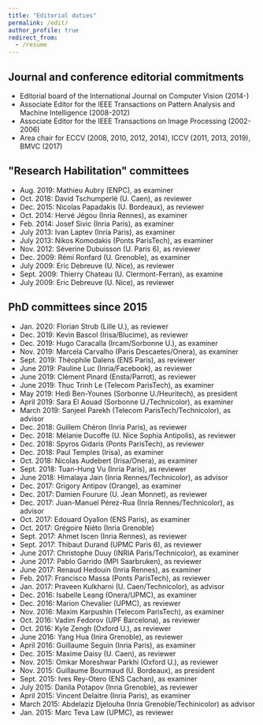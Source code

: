 ```yaml
---
title: "Editorial duties"
permalink: /edit/
author_profile: true
redirect_from:
  - /resume
---
```


## Journal and conference editorial commitments
* Editorial board of the International Journal on Computer Vision (2014-)
* Associate Editor for the IEEE Transactions on Pattern Analysis and Machine Intelligence (2008-2012)
* Associate Editor for the IEEE Transactions on Image Processing (2002-2006)
* Area chair for ECCV (2008, 2010, 2012, 2014), ICCV (2011, 2013, 2019), BMVC (2017)

## "Research Habilitation" committees
* Aug. 2019: Mathieu Aubry (ENPC), as examiner
* Oct. 2018: David Tschumperlé (U. Caen), as reviewer
* Dec. 2015: Nicolas Papadakis (U. Bordeaux), as reviewer 
* Oct. 2014: Hervé Jégou (Inria Rennes), as examiner
* Feb. 2014: Josef Sivic (Inria Paris), as examiner
* July 2013: Ivan Laptev (Inria Paris), as examiner
* July 2013: Nikos Komodakis (Ponts ParisTech), as examiner
* Nov. 2012: Séverine Dubuisson (U. Paris 6), as reviewer
* Dec. 2009: Rémi Ronfard (U. Grenoble), as examiner
* July 2009: Eric Debreuve (U. Nice), as reviewer
* Sept. 2009: Thierry Chateau (U. Clermont-Ferran), as examine
* July 2009: Eric Debreuve (U. Nice), as reviewer

## PhD committees since 2015
* Jan. 2020: Florian Strub (Lille U.), as reviewer  
* Dec. 2019: Kevin Bascol (Irisa/Blucime), as reviewer  
* Dec. 2019: Hugo Caracalla (Ircam/Sorbonne U.), as examiner  
* Nov. 2019: Marcela Carvalho (Paris Descaetes/Onera), as examiner
* Sept. 2019: Théophile Dalens (ENS Paris), as reviewer
* June 2019: Pauline Luc (Inria/Facebook), as reviewer
* June 2019: Clément Pinard (Ensta/Parrot), as reviewer
* June 2019: Thuc Trinh Le (Telecom ParisTech), as examiner
* May 2019: Hedi Ben-Younes (Sorbonne U./Heuritech), as president
* April 2019: Sara El Aouad (Sorbonne U./Technicolor), as examiner
* March 2019: Sanjeel Parekh (Telecom ParisTech/Technicolor), as advisor
* Dec. 2018: Guillem Chéron (Inria Paris), as reviewer
* Dec. 2018: Mélanie Ducoffe (U. Nice Sophia Antipolis), as reviewer
* Dec. 2018: Spyros Gidaris (Ponts ParisTech), as reviewer
* Dec. 2018: Paul Temples (Irisa), as examiner
* Oct. 2018: Nicolas Audebert (Irisa/Onera), as examiner
* Sept. 2018: Tuan-Hung Vu (Inria Paris), as reviewer 
* June 2018: Himalaya Jain (Inria Rennes/Technicolor), as advisor
* Dec. 2017: Grigory Antipov (Orange), as examiner
* Dec. 2017: Damien Fourure (U. Jean Monnet), as reviewer
* Dec. 2017: Juan-Manuel Pérez-Rua (Inria Rennes/Technicolor), as advisor
* Oct. 2017: Edouard Oyallon (ENS Paris), as examiner
* Oct. 2017: Grégoire Niéto (Inria Grenoble)
* Sept. 2017: Ahmet Iscen (Inria Rennes), as reviewer
* Sept. 2017: Thibaut Durand (UPMC Paris 6), as reviewer
* June 2017: Christophe Duuy (INRIA Paris/Technicolor), as examiner
* June 2017: Pablo Garrido (MPI Saarbruken), as reviewer
* June 2017: Renaud Hedouin (Inria Rennes), as examiner
* Feb. 2017: Francisco Massa (Ponts ParisTech), as reviewer
* Jan. 2017: Praveen Kulkharni (U. Caen/Technicolor), as advisor
* Dec. 2016: Isabelle Leang (Onera/UPMC), as examiner
* Dec. 2016: Marion Chevalier (UPMC), as reviewer 
* Nov. 2016: Maxim Karpushin (Telecom ParisTech), as examiner
* Oct. 2016: Vadim Fedorov (UPF Barcelona), as reviewer 
* Oct. 2016: Kyle Zengh (Oxford U.), as reviewer
* June 2016: Yang Hua (Inira Grenoble), as reviewer 
* April 2016: Guillaume Seguin (Inria Paris), as examiner
* Dec. 2015: Maxime Daisy (U. Caen), as reviewer
* Nov. 2015: Omkar Moreshwar Parkhi (Oxford U.), as reviewer
* Nov. 2015: Guillaume Bourmaud (U. Bordeaux), as president
* Sept. 2015: Ives Rey-Otero (ENS Cachan), as examiner
* July 2015: Danila Potapov (Inria Grenoble), as reviewer
* April 2015: Vincent Delaitre (Inria Paris), as examiner
* March 2015: Abdelaziz Djelouha (Inria Grenoble/Techinicolor) as advisor
* Jan. 2015: Marc Teva Law (UPMC), as reviewer
